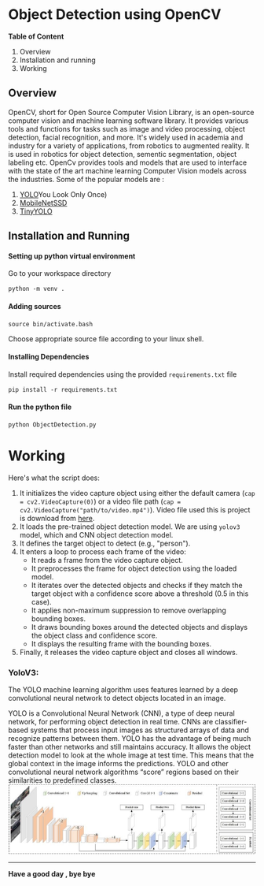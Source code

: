 # Object Detection using OpenCV

**Table of Content**
1. Overview
2. Installation and running
3. Working

## Overview

OpenCV, short for Open Source Computer Vision Library, is an open-source computer vision and machine learning software library. It provides various tools and functions for tasks such as image and video processing, object detection, facial recognition, and more. It's widely used in academia and industry for a variety of applications, from robotics to augmented reality.
It is used in robotics for object detection, sementic segmentation, 
object labeling etc. 
OpenCv provides tools and models that are used to interface with the state of the art machine learning Computer Vision models across the industries.
Some of the popular models are :
1. [YOLO](https://pjreddie.com/media/files/tiny-yolov3.weights)You Look Only Once)
2. [MobileNetSSD](https://github.com/pjreddie/darknet/blob/master/cfg/tiny-yolov3.cfg)
3. [TinyYOLO](https://github.com/pjreddie/darknet/blob/master/cfg/tiny-yolov3.cfg)

## Installation and Running 

#### Setting up python virtual environment
Go to your workspace directory
```
python -m venv .
```

#### Adding sources
```
source bin/activate.bash
```
Choose appropriate source file according to your linux shell.

#### Installing Dependencies
Install required dependencies using the provided `requirements.txt` file 
```
pip install -r requirements.txt
```

#### Run the python file

```
python ObjectDetection.py
```



# Working 

Here's what the script does:

1. It initializes the video capture object using either the default camera (`cap = cv2.VideoCapture(0)`) or a video file path (`cap = cv2.VideoCapture("path/to/video.mp4")`). Video file used this is project is download from [here](https://github.com/intel-iot-devkit/sample-videos?tab=readme-ov-file).
3. It loads the pre-trained object detection model. We are using `yolov3` model, which and CNN object detection model.
4. It defines the target object to detect (e.g., "person").
5. It enters a loop to process each frame of the video:
    - It reads a frame from the video capture object.
    - It preprocesses the frame for object detection using the loaded model.
    - It iterates over the detected objects and checks if they match the target object with a confidence score above a threshold (0.5 in this case).
    - It applies non-maximum suppression to remove overlapping bounding boxes.
    - It draws bounding boxes around the detected objects and displays the object class and confidence score.
    - It displays the resulting frame with the bounding boxes.
6. Finally, it releases the video capture object and closes all windows.

### YoloV3:

The YOLO machine learning algorithm uses features learned by a deep convolutional neural network to detect objects located in an image.  

YOLO is a Convolutional Neural Network (CNN), a type of deep neural network, for performing object detection in real time. CNNs are classifier-based systems that process input images as structured arrays of data and recognize patterns between them. YOLO has the advantage of being much faster than other networks and still maintains accuracy. It allows the object detection model to look at the whole image at test time. This means that the global context in the image informs the predictions. YOLO and other convolutional neural network algorithms “score” regions based on their similarities to predefined classes.  
![](model/image.png)

------------------
**Have a good day , bye bye** 
